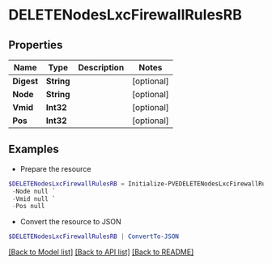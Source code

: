 # DELETENodesLxcFirewallRulesRB
## Properties

Name | Type | Description | Notes
------------ | ------------- | ------------- | -------------
**Digest** | **String** |  | [optional] 
**Node** | **String** |  | [optional] 
**Vmid** | **Int32** |  | [optional] 
**Pos** | **Int32** |  | [optional] 

## Examples

- Prepare the resource
```powershell
$DELETENodesLxcFirewallRulesRB = Initialize-PVEDELETENodesLxcFirewallRulesRB  -Digest null `
 -Node null `
 -Vmid null `
 -Pos null
```

- Convert the resource to JSON
```powershell
$DELETENodesLxcFirewallRulesRB | ConvertTo-JSON
```

[[Back to Model list]](../README.md#documentation-for-models) [[Back to API list]](../README.md#documentation-for-api-endpoints) [[Back to README]](../README.md)

